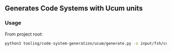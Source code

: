 ## Generates Code Systems with Ucum units
### Usage
From project root:
```bash
python3 tooling/code-system-generation/ucum/generate.py -o input/fsh/coding-system/ucum
```